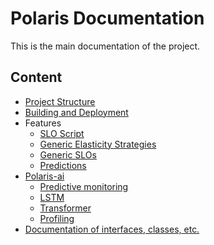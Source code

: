 # Polaris Documentation

This is the main documentation of the project.


## Content

* [Project Structure](./project-structure.md)
* [Building and Deployment](./deployment)
* Features
    * [SLO Script](./features/slo-script.md)
    * [Generic Elasticity Strategies](./features/generic-elasticity-strategies.md)
    * [Generic SLOs](./features/generic-slos.md)
    * [Predictions](./features/predictions.md)
* [Polaris-ai](./polaris-ai/polaris-ai-main.md)
    * [Predictive monitoring](./polaris-ai/polaris-ai-predictive-monitoring.md)
    * [LSTM](./polaris-ai/polaris-ai-lstm.md)
    * [Transformer](./polaris-ai/polaris-ai-transformer.md)
    * [Profiling](./polaris-ai/polaris-ai-profiling.md)
* [Documentation of interfaces, classes, etc.](./typedoc)
